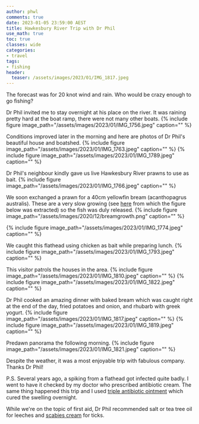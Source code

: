 ```yaml
---
author: phwl
comments: true
date: 2023-01-05 23:59:00 AEST
title: Hawkesbury River Trip with Dr Phil
use_math: true
toc: true
classes: wide
categories:
- travel
tags:
- fishing
header:
  teaser: /assets/images/2023/01/IMG_1817.jpeg
---
```

The forecast was for 20 knot wind and rain. Who would be crazy enough to
go fishing? 

Dr Phil invited me to stay overnight at his place on the river.
It was raining pretty hard at the boat ramp, there were not many other boats.
{% include figure image_path="/assets/images/2023/01/IMG_1756.jpeg" caption="" %}

Conditions improved later in the morning and here are photos of Dr Phil's beautiful house and boatshed.
{% include figure image_path="/assets/images/2023/01/IMG_1763.jpeg" caption="" %}
{% include figure image_path="/assets/images/2023/01/IMG_1789.jpeg" caption="" %}

Dr Phil's neighbour kindly gave us live Hawkesbury River prawns to use as bait.
{% include figure image_path="/assets/images/2023/01/IMG_1766.jpeg" caption="" %}

We soon exchanged a prawn for a 40cm 
yellowfin bream (acanthopagrus australis). These are a very slow growing
(see [here](/assets/images/2020/12/Yellowfin-Bream.pdf) from which the figure below was extracted) so
the fish was duly released.
{% include figure image_path="/assets/images/2020/12/breamgrowth.png" caption="" %}

{% include figure image_path="/assets/images/2023/01/IMG_1774.jpeg" caption="" %}

We caught this flathead using chicken as bait while preparing lunch.
{% include figure image_path="/assets/images/2023/01/IMG_1793.jpeg" caption="" %}

This visitor patrols the houses in the area.
{% include figure image_path="/assets/images/2023/01/IMG_1810.jpeg" caption="" %}
{% include figure image_path="/assets/images/2023/01/IMG_1822.jpeg" caption="" %}

Dr Phil cooked an amazing dinner with baked bream which was caught right at the end of the day, fried potatoes and onion, and rhubarb with greek yogurt.
{% include figure image_path="/assets/images/2023/01/IMG_1817.jpeg" caption="" %}
{% include figure image_path="/assets/images/2023/01/IMG_1819.jpeg" caption="" %}

Predawn panorama the following morning.
{% include figure image_path="/assets/images/2023/01/IMG_1821.jpeg" caption="" %}

Despite the weather, it was a most enjoyable trip with fabulous company. Thanks Dr Phil!

P.S. Several years ago, a spiking from a flathead got infected quite badly. I went to have it checked by my doctor who prescribed antibiotic cream. The same thing happened this trip and I used [triple antibiotic ointment](https://en.wilsonhk.com/product-page/%E7%BE%8E%E5%9C%8B%E5%82%B2%E4%BB%95-%E7%89%B9%E6%95%88%E5%BC%B7%E5%8A%9B%E8%A4%87%E6%96%B9%E6%8A%97%E8%8F%8C%E6%B6%88%E7%82%8E%E8%BB%9F%E8%86%8F-1) which cured the swelling overnight. 

While we're on the topic of first aid, Dr Phil recommended salt or tea tree oil for leeches and [scabies cream](https://www.chemistwarehouse.com.au/buy/10006/Lyclear-Scabies-Cream-30g) for ticks.

